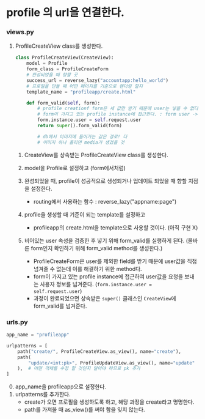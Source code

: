 # profile 의 url을 연결한다.

### views.py
1. ProfileCreateView class를 생성한다. 
    ```py
    class ProfileCreateView(CreateView):
        model = Profile
        form_class = ProfileCreateForm
        # 완성되었을 때 향할 곳
        success_url = reverse_lazy("accountapp:hello_world")
        # 프로필을 만들 때 어떤 페이지를 기준으로 렌더링 할지
        template_name = "profileapp/create.html"

        def form_valid(self, form):
            # profile creationf form은 세 값만 받기 때문에 user는 넣을 수 없다.
            # form이 가지고 있는 profile instance에 접근한다. : form user -> form.instance
            form.instance.user = self.request.user
            return super().form_valid(form)

            # db에서 이미지에 들어가는 값은 경로! 다
            # 이미지 하나 올리면 media가 생겼을 것
    ```
    1. CreateView를 상속받는 ProfileCreateView class를 생성한다.
    2. model을 Profile로 설정하고 (form에서처럼)
    3. 완성되었을 때, profile이 성공적으로 생성되거나 업데이트 되었을 때 향할 지점을 설정한다.
        - routing에서 사용하는 함수 : reverse_lazy("appname:page")
    4. profile을 생성할 때 기준이 되는 template를 설정하고
        - profileapp의 create.html을 template으로 사용할 것이다. (아직 구현 X)
    
    5. 비어있는 user 속성을 검증한 후 넣기 위해 form_valid를 실행하게 된다. (올바른 form인지 확인하기 위해 form_valid method를 생성한다.)
        - ProfileCreateForm은 user를 제외한 field를 받기 때문에 user값을 직접 넘겨줄 수 없는데 이를 해결하기 위한 method다.
        - form이 가지고 있는 profile instance에 접근하여 user값을 요청을 보내는 사용자 정보를 넘겨준다. (`form.instance.user = self.request.user`)
        - 과정이 완료되었으면 상속받은 `super()` 클래스인 `CreateView`에 form_valid를 넘겨준다.

### urls.py
```py
app_name = "profileapp"

urlpatterns = [
    path("create/", ProfileCreateView.as_view(), name="create"),
    path(
        "update/<int:pk>", ProfileUpdateView.as_view(), name="update"
    ),  # 어떤 객체를 수정 할 것인지 알아야 하므로 pk 추가
]
```
0. app_name을 profileapp으로 설정한다.
2. urlpatterns를 추가한다.
    - create가 오면 프로필을 생성하도록 하고, 해당 과정을 create라고 명명한다.
    - path를 가져올 때 as_view()를 써야 함을 잊지 않는다.

